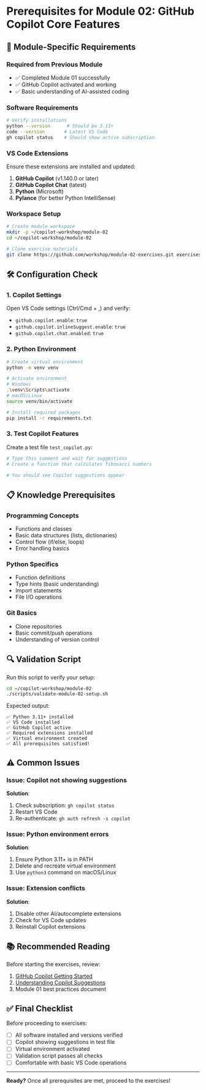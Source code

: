 # Prerequisites for Module 02: GitHub Copilot Core Features

## 🎯 Module-Specific Requirements

### Required from Previous Module
- ✅ Completed Module 01 successfully
- ✅ GitHub Copilot activated and working
- ✅ Basic understanding of AI-assisted coding

### Software Requirements
```bash
# Verify installations
python --version      # Should be 3.11+
code --version       # Latest VS Code
gh copilot status    # Should show active subscription
```

### VS Code Extensions
Ensure these extensions are installed and updated:
1. **GitHub Copilot** (v1.140.0 or later)
2. **GitHub Copilot Chat** (latest)
3. **Python** (Microsoft)
4. **Pylance** (for better Python IntelliSense)

### Workspace Setup
```bash
# Create module workspace
mkdir -p ~/copilot-workshop/module-02
cd ~/copilot-workshop/module-02

# Clone exercise materials
git clone https://github.com/workshop/module-02-exercises.git exercises
```

## 🛠️ Configuration Check

### 1. Copilot Settings
Open VS Code settings (Ctrl/Cmd + ,) and verify:
- `github.copilot.enable`: `true`
- `github.copilot.inlineSuggest.enable`: `true`
- `github.copilot.chat.enabled`: `true`

### 2. Python Environment
```bash
# Create virtual environment
python -m venv venv

# Activate environment
# Windows
.\venv\Scripts\activate
# macOS/Linux
source venv/bin/activate

# Install required packages
pip install -r requirements.txt
```

### 3. Test Copilot Features
Create a test file `test_copilot.py`:
```python
# Type this comment and wait for suggestions
# Create a function that calculates fibonacci numbers

# You should see Copilot suggestions appear
```

## 📋 Knowledge Prerequisites

### Programming Concepts
- Functions and classes
- Basic data structures (lists, dictionaries)
- Control flow (if/else, loops)
- Error handling basics

### Python Specifics
- Function definitions
- Type hints (basic understanding)
- Import statements
- File I/O operations

### Git Basics
- Clone repositories
- Basic commit/push operations
- Understanding of version control

## 🔍 Validation Script

Run this script to verify your setup:
```bash
cd ~/copilot-workshop/module-02
./scripts/validate-module-02-setup.sh
```

Expected output:
```
✅ Python 3.11+ installed
✅ VS Code installed
✅ GitHub Copilot active
✅ Required extensions installed
✅ Virtual environment created
✅ All prerequisites satisfied!
```

## ⚠️ Common Issues

### Issue: Copilot not showing suggestions
**Solution**:
1. Check subscription: `gh copilot status`
2. Restart VS Code
3. Re-authenticate: `gh auth refresh -s copilot`

### Issue: Python environment errors
**Solution**:
1. Ensure Python 3.11+ is in PATH
2. Delete and recreate virtual environment
3. Use `python3` command on macOS/Linux

### Issue: Extension conflicts
**Solution**:
1. Disable other AI/autocomplete extensions
2. Check for VS Code updates
3. Reinstall Copilot extensions

## 📚 Recommended Reading

Before starting the exercises, review:
1. [GitHub Copilot Getting Started](https://docs.github.com/copilot/getting-started)
2. [Understanding Copilot Suggestions](https://docs.github.com/copilot/using-github-copilot/getting-suggestions)
3. Module 01 best practices document

## ✅ Final Checklist

Before proceeding to exercises:
- [ ] All software installed and versions verified
- [ ] Copilot showing suggestions in test file
- [ ] Virtual environment activated
- [ ] Validation script passes all checks
- [ ] Comfortable with basic VS Code operations

---

**Ready?** Once all prerequisites are met, proceed to the exercises!